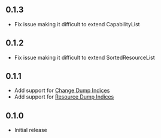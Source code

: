 ## 0.1.3

- Fix issue making it difficult to extend CapabilityList

## 0.1.2

- Fix issue making it difficult to extend SortedResourceList

## 0.1.1

- Add support for [Change Dump Indices](http://www.openarchives.org/rs/1.0/resourcesync#ChangeDumpIndex)
- Add support for [Resource Dump Indices](http://www.openarchives.org/rs/1.0/resourcesync#ResourceDumpIndex)

## 0.1.0

- Initial release
